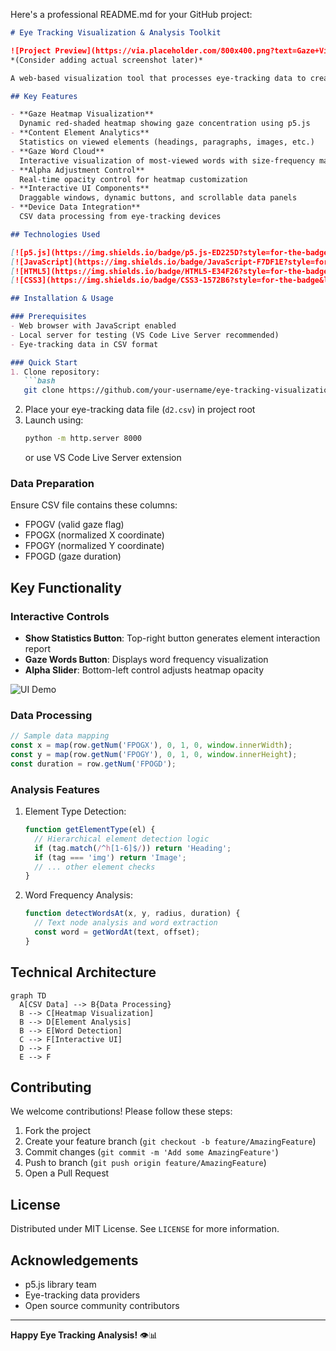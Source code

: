 Here's a professional README.md for your GitHub project:

```markdown
# Eye Tracking Visualization & Analysis Toolkit

![Project Preview](https://via.placeholder.com/800x400.png?text=Gaze+Visualization+Demo) 
*(Consider adding actual screenshot later)*

A web-based visualization tool that processes eye-tracking data to create interactive heatmaps, analyze reading patterns, and provide insights into user attention distribution across web content.

## Key Features

- **Gaze Heatmap Visualization**  
  Dynamic red-shaded heatmap showing gaze concentration using p5.js
- **Content Element Analytics**  
  Statistics on viewed elements (headings, paragraphs, images, etc.)
- **Gaze Word Cloud**  
  Interactive visualization of most-viewed words with size-frequency mapping
- **Alpha Adjustment Control**  
  Real-time opacity control for heatmap customization
- **Interactive UI Components**  
  Draggable windows, dynamic buttons, and scrollable data panels
- **Device Data Integration**  
  CSV data processing from eye-tracking devices

## Technologies Used

[![p5.js](https://img.shields.io/badge/p5.js-ED225D?style=for-the-badge&logo=p5.js&logoColor=white)](https://p5js.org/)
[![JavaScript](https://img.shields.io/badge/JavaScript-F7DF1E?style=for-the-badge&logo=javascript&logoColor=black)](https://developer.mozilla.org/en-US/docs/Web/JavaScript)
[![HTML5](https://img.shields.io/badge/HTML5-E34F26?style=for-the-badge&logo=html5&logoColor=white)](https://developer.mozilla.org/en-US/docs/Web/HTML)
[![CSS3](https://img.shields.io/badge/CSS3-1572B6?style=for-the-badge&logo=css3&logoColor=white)](https://developer.mozilla.org/en-US/docs/Web/CSS)

## Installation & Usage

### Prerequisites
- Web browser with JavaScript enabled
- Local server for testing (VS Code Live Server recommended)
- Eye-tracking data in CSV format

### Quick Start
1. Clone repository:
   ```bash
   git clone https://github.com/your-username/eye-tracking-visualization.git
   ```
2. Place your eye-tracking data file (`d2.csv`) in project root
3. Launch using:
   ```bash
   python -m http.server 8000
   ```
   or use VS Code Live Server extension

### Data Preparation
Ensure CSV file contains these columns:
- FPOGV (valid gaze flag)
- FPOGX (normalized X coordinate)
- FPOGY (normalized Y coordinate) 
- FPOGD (gaze duration)

## Key Functionality

### Interactive Controls
- **Show Statistics Button**: Top-right button generates element interaction report
- **Gaze Words Button**: Displays word frequency visualization
- **Alpha Slider**: Bottom-left control adjusts heatmap opacity

![UI Demo](https://via.placeholder.com/600x300.png?text=Interactive+Controls+Preview)

### Data Processing
```javascript
// Sample data mapping
const x = map(row.getNum('FPOGX'), 0, 1, 0, window.innerWidth);
const y = map(row.getNum('FPOGY'), 0, 1, 0, window.innerHeight);
const duration = row.getNum('FPOGD');
```

### Analysis Features
1. Element Type Detection:
   ```javascript
   function getElementType(el) {
     // Hierarchical element detection logic
     if (tag.match(/^h[1-6]$/)) return 'Heading';
     if (tag === 'img') return 'Image';
     // ... other element checks
   }
   ```
2. Word Frequency Analysis:
   ```javascript
   function detectWordsAt(x, y, radius, duration) {
     // Text node analysis and word extraction
     const word = getWordAt(text, offset);
   }
   ```

## Technical Architecture

```mermaid
graph TD
  A[CSV Data] --> B{Data Processing}
  B --> C[Heatmap Visualization]
  B --> D[Element Analysis]
  B --> E[Word Detection]
  C --> F[Interactive UI]
  D --> F
  E --> F
```

## Contributing

We welcome contributions! Please follow these steps:
1. Fork the project
2. Create your feature branch (`git checkout -b feature/AmazingFeature`)
3. Commit changes (`git commit -m 'Add some AmazingFeature'`)
4. Push to branch (`git push origin feature/AmazingFeature`)
5. Open a Pull Request

## License

Distributed under MIT License. See `LICENSE` for more information.

## Acknowledgements

- p5.js library team
- Eye-tracking data providers
- Open source community contributors

---

**Happy Eye Tracking Analysis!** 👁️📊
```

